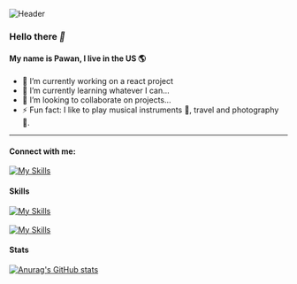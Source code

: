 ![Header](./your-header-image-name.png)

### Hello there *:man:*
#### My name is Pawan, I live in the US 🌎

- 🔭 I’m currently working on a react project
- 🌱 I’m currently learning whatever I can...
- 👯 I’m looking to collaborate on projects...
- ⚡ Fun fact: I like to play musical instruments 🎸, travel and photography 📸.
<hr>

#### Connect with me:
[![My Skills](https://skillicons.dev/icons?i=linkedin,stackoverflow)](https://skillicons.dev)

#### Skills 
[![My Skills](https://skillicons.dev/icons?i=cpp,java,maven,postman,spring,docker,js,react,nodejs,jest&theme=light)](https://skillicons.dev) <br/><br/>
[![My Skills](https://skillicons.dev/icons?i=mysql,postgres,html,css,sass,bootstrap,figma,git,github&theme=light)](https://skillicons.dev)

#### Stats
[![Anurag's GitHub stats](https://github-readme-stats.vercel.app/api?username=pks21g&show_icons=true&theme=radical)](https://github.com/anuraghazra/github-readme-stats)




